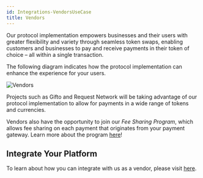 ```yaml
---
id: Integrations-VendorsUseCase
title: Vendors
---
```

Our protocol implementation empowers businesses and their users with greater flexibility and variety through seamless token swaps, enabling customers and businesses to pay and receive payments in their token of choice – all within a single transaction.

The following diagram indicates how the protocol implementation can enhance the experience for your users. 

![Vendors](/uploads/vendors.png "Vendors")

Projects such as Gifto and Request Network will be taking advantage of our protocol implementation to allow for payments in a wide range of tokens and currencies.

Vendors also have the opportunity to join our *Fee Sharing Program*, which allows fee sharing on each payment that originates from your payment gateway. Learn more about the program [here](integrations-feesharing.md)!

## Integrate Your Platform
To learn about how you can integrate with us as a vendor, please visit [here](integrations-vendorsguide.md).
